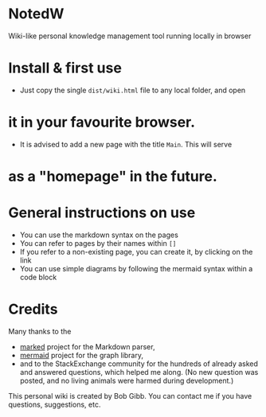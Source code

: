 # NotedW
Wiki-like personal knowledge management tool running locally in browser

# Install & first use
- Just copy the single ```dist/wiki.html``` file to any local folder, and open
# it in your favourite browser. 
- It is advised to add a new page with the title ```Main```. This will serve
# as a "homepage" in the future. 

# General instructions on use
- You can use the markdown syntax on the pages
- You can refer to pages by their names within ```[]```
- If you refer to a non-existing page, you can create it, by clicking on the
link
- You can use simple diagrams by following the mermaid syntax within a code
block


# Credits

Many thanks to the
- [marked](https://github.com/chjj/marked) project for the Markdown parser,
- [mermaid](https://github.com/knsv/mermaid) project for the graph library,
- and to the StackExchange community for the hundreds of already asked and answered questions, which helped me along.
(No new question was posted, and no living animals were harmed during
development.)

This personal wiki is created by Bob Gibb. You can contact me if you have
questions, suggestions, etc.
